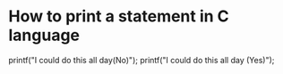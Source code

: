 # How to print a statement in C language

printf("I could do this all day(No)");
printf("I could do this all day (Yes)");
